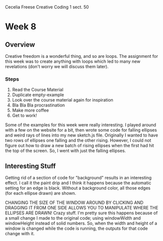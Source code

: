 Cecelia Freese
Creative Coding 1 sect. 50

# Week 8
## Overview

Creative freedom is a wonderful thing, and so are loops. The assignment for this week was to create anything with loops which led to many new revelations (don't worry we will discuss them later).

### Steps
1. Read the Course Material
2. Duplicate empty-example
3. Look over the course material again for inspiration
4. Bla Bla Bla procrastination
5. Make more coffee
6. Get to work!

Some of the examples for this week were really interesting. I played around with a few on the website for a bit, then wrote some code for falling ellipses and weird rays of lines into my new sketch.js file. Originally I wanted to have two rows of ellipses one falling and the other rising. However, I could not figure out how to draw a new batch of rising ellipses when the first had hit the top of the screen. So, I went with just the falling ellipses.

## Interesting Stuff

Getting rid of a section of code for "background" results in an interesting effect. I call it the paint drip and I think it happens because the automatic setting for an edge is black. Without a background color, all those edges (for each ellipse drawn) are shown.

CHANGING THE SIZE OF THE WINDOW AROUND BY CLICKING AND DRAGGING IT FROM ONE SIDE ALLOWS YOU TO MANIPULATE WHERE THE ELLIPSES ARE DRAWN!
Crazy stuff. I'm pretty sure this happens because of a small change I made to the original code; using windowWidth and windowHeight instead of solid numbers. So, when the width and height of a window is changed while the code is running, the outputs for that code change with it. 

